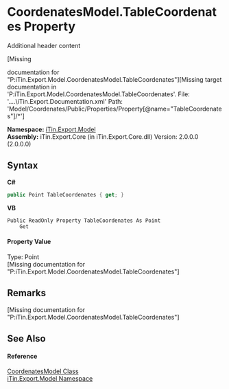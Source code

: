 # CoordenatesModel.TableCoordenates Property 
Additional header content 

\[Missing <summary> documentation for "P:iTin.Export.Model.CoordenatesModel.TableCoordenates"\]\[Missing <include> target documentation in 'P:iTin.Export.Model.CoordenatesModel.TableCoordenates'.  File: '..\..\iTin.Export.Documentation.xml' Path: 'Model/Coordenates/Public/Properties/Property[@name="TableCoordenates"]/*'\]

**Namespace:**&nbsp;<a href="N_iTin_Export_Model">iTin.Export.Model</a><br />**Assembly:**&nbsp;iTin.Export.Core (in iTin.Export.Core.dll) Version: 2.0.0.0 (2.0.0.0)

## Syntax

**C#**<br />
``` C#
public Point TableCoordenates { get; }
```

**VB**<br />
``` VB
Public ReadOnly Property TableCoordenates As Point
	Get
```


#### Property Value
Type: Point<br />\[Missing <value> documentation for "P:iTin.Export.Model.CoordenatesModel.TableCoordenates"\]

## Remarks
\[Missing <remarks> documentation for "P:iTin.Export.Model.CoordenatesModel.TableCoordenates"\]

## See Also


#### Reference
<a href="T_iTin_Export_Model_CoordenatesModel">CoordenatesModel Class</a><br /><a href="N_iTin_Export_Model">iTin.Export.Model Namespace</a><br />